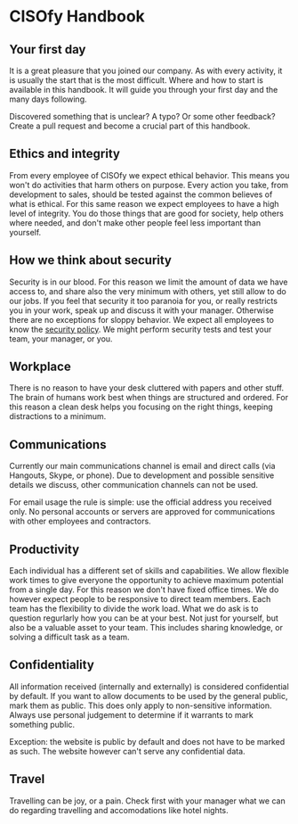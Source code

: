 # CISOfy Handbook

## Your first day

It is a great pleasure that you joined our company. As with every activity, it is usually the start that is the most difficult. Where and how to start is available in this handbook. It will guide you through your first day and the many days following.

Discovered something that is unclear? A typo? Or some other feedback? Create a pull request and become a crucial part of this handbook.

## Ethics and integrity

From every employee of CISOfy we expect ethical behavior. This means you won't do activities that harm others on purpose. Every action you take, from development to sales, should be tested against the common believes of what is ethical. For this same reason we expect employees to have a high level of integrity. You do those things that are good for society, help others where needed, and don't make other people feel less important than yourself.

## How we think about security

Security is in our blood. For this reason we limit the amount of data we have access to, and share also the very minimum with others, yet still allow to do our jobs. If you feel that security it too paranoia for you, or really restricts you in your work, speak up and discuss it with your manager. Otherwise there are no exceptions for sloppy behavior. We expect all employees to know the [security policy](https://github.com/CISOfy/cisofy-security-policy/). We might perform security tests and test your team, your manager, or you.

## Workplace
There is no reason to have your desk cluttered with papers and other stuff. The brain of humans work best when things are structured and ordered. For this reason a clean desk helps you focusing on the right things, keeping distractions to a minimum.

## Communications
Currently our main communications channel is email and direct calls (via Hangouts, Skype, or phone). Due to development and possible sensitive details we discuss, other communication channels can not be used.

For email usage the rule is simple: use the official address you received only. No personal accounts or servers are approved for communications with other employees and contractors.

## Productivity
Each individual has a different set of skills and capabilities. We allow flexible work times to give everyone the opportunity to achieve maximum potential from a single day. For this reason we don't have fixed office times. We do however expect people to be responsive to direct team members. Each team has the flexibility to divide the work load. What we do ask is to question regurlarly how you can be at your best. Not just for yourself, but also be a valuable asset to your team. This includes sharing knowledge, or solving a difficult task as a team.

## Confidentiality
All information received (internally and externally) is considered confidential by default. If you want to allow documents to be used by the general public, mark them as public. This does only apply to non-sensitive information. Always use personal judgement to determine if it warrants to mark something public.

Exception: the website is public by default and does not have to be marked as such. The website however can't serve any confidential data.

## Travel
Travelling can be joy, or a pain. Check first with your manager what we can do regarding travelling and accomodations like hotel nights.
